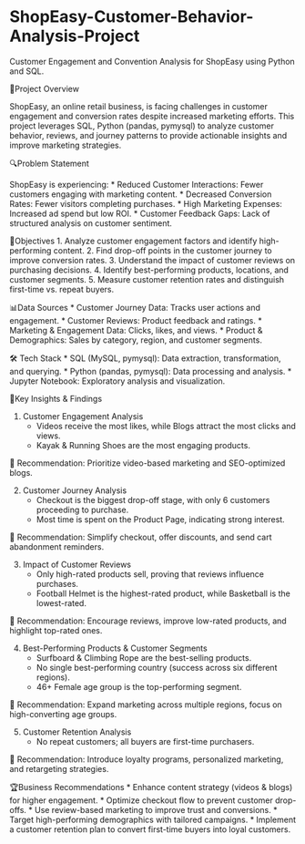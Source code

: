 # ShopEasy-Customer-Behavior-Analysis-Project
Customer Engagement and Convention Analysis for ShopEasy using Python and SQL.

📌Project Overview
		
  ShopEasy, an online retail business, is facing challenges in customer engagement and conversion rates despite increased marketing efforts. This project leverages SQL, Python (pandas, pymysql) to analyze customer behavior, reviews, and journey patterns to provide actionable insights and improve marketing strategies.

🔍Problem Statement
	
 ShopEasy is experiencing:
	* Reduced Customer Interactions: Fewer customers engaging with marketing content.
	* Decreased Conversion Rates: Fewer visitors completing purchases.
	* High Marketing Expenses: Increased ad spend but low ROI.
	* Customer Feedback Gaps: Lack of structured analysis on customer sentiment.

🎯Objectives
	1. Analyze customer engagement factors and identify high-performing content.
 	2. Find drop-off points in the customer journey to improve conversion rates.
  	3. Understand the impact of customer reviews on purchasing decisions.
   	4. Identify best-performing products, locations, and customer segments.
    	5. Measure customer retention rates and distinguish first-time vs. repeat buyers.

📊Data Sources
	* Customer Journey Data: Tracks user actions and engagement.
	* Customer Reviews: Product feedback and ratings.
	* Marketing & Engagement Data: Clicks, likes, and views.
	* Product & Demographics: Sales by category, region, and customer segments.

🛠 Tech Stack
	* SQL (MySQL, pymysql): Data extraction, transformation, and querying.
 	* Python (pandas, pymysql): Data processing and analysis.
	* Jupyter Notebook: Exploratory analysis and visualization.

📌Key Insights & Findings
	
 1. Customer Engagement Analysis
	* Videos receive the most likes, while Blogs attract the most clicks and views.
	* Kayak & Running Shoes are the most engaging products.

🔹 Recommendation: Prioritize video-based marketing and SEO-optimized blogs.

2. Customer Journey Analysis
	* Checkout is the biggest drop-off stage, with only 6 customers proceeding to purchase.
 	* Most time is spent on the Product Page, indicating strong interest.

🔹 Recommendation: Simplify checkout, offer discounts, and send cart abandonment reminders.

3. Impact of Customer Reviews
	* Only high-rated products sell, proving that reviews influence purchases.
	* Football Helmet is the highest-rated product, while Basketball is the lowest-rated.

🔹 Recommendation: Encourage reviews, improve low-rated products, and highlight top-rated ones.

4. Best-Performing Products & Customer Segments
	* Surfboard & Climbing Rope are the best-selling products.
   	* No single best-performing country (success across six different regions).
   	* 46+ Female age group is the top-performing segment.

🔹 Recommendation: Expand marketing across multiple regions, focus on high-converting age groups.

5. Customer Retention Analysis
	* No repeat customers; all buyers are first-time purchasers.

🔹 Recommendation: Introduce loyalty programs, personalized marketing, and retargeting strategies.

🏆Business Recommendations
	* Enhance content strategy (videos & blogs) for higher engagement.
	* Optimize checkout flow to prevent customer drop-offs.
 	* Use review-based marketing to improve trust and conversions.
	* Target high-performing demographics with tailored campaigns.
	* Implement a customer retention plan to convert first-time buyers into loyal customers.


